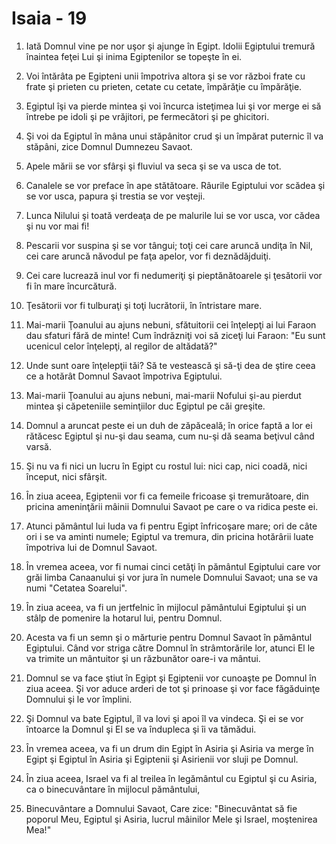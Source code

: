 # Isaia - 19

1. Iată Domnul vine pe nor uşor şi ajunge în Egipt. Idolii Egiptului tremură înaintea feţei Lui şi inima Egiptenilor se topeşte în ei.

2. Voi întărâta pe Egipteni unii împotriva altora şi se vor război frate cu frate şi prieten cu prieten, cetate cu cetate, împărăţie cu împărăţie.

3. Egiptul îşi va pierde mintea şi voi încurca isteţimea lui şi vor merge ei să întrebe pe idoli şi pe vrăjitori, pe fermecători şi pe ghicitori.

4. Şi voi da Egiptul în mâna unui stăpânitor crud şi un împărat puternic îl va stăpâni, zice Domnul Dumnezeu Savaot.

5. Apele mării se vor sfârşi şi fluviul va seca şi se va usca de tot.

6. Canalele se vor preface în ape stătătoare. Râurile Egiptului vor scădea şi se vor usca, papura şi trestia se vor veşteji.

7. Lunca Nilului şi toată verdeaţa de pe malurile lui se vor usca, vor cădea şi nu vor mai fi!

8. Pescarii vor suspina şi se vor tângui; toţi cei care aruncă undiţa în Nil, cei care aruncă năvodul pe faţa apelor, vor fi deznădăjduiţi.

9. Cei care lucrează inul vor fi nedumeriţi şi pieptănătoarele şi ţesătorii vor fi în mare încurcătură.

10. Ţesătorii vor fi tulburaţi şi toţi lucrătorii, în întristare mare.

11. Mai-marii Ţoanului au ajuns nebuni, sfătuitorii cei înţelepţi ai lui Faraon dau sfaturi fără de minte! Cum îndrăzniţi voi să ziceţi lui Faraon: "Eu sunt ucenicul celor înţelepţi, al regilor de altădată?"

12. Unde sunt oare înţelepţii tăi? Să te vestească şi să-ţi dea de ştire ceea ce a hotărât Domnul Savaot împotriva Egiptului.

13. Mai-marii Ţoanului au ajuns nebuni, mai-marii Nofului şi-au pierdut mintea şi căpeteniile seminţiilor duc Egiptul pe căi greşite.

14. Domnul a aruncat peste ei un duh de zăpăceală; în orice faptă a lor ei rătăcesc Egiptul şi nu-şi dau seama, cum nu-şi dă seama beţivul când varsă.

15. Şi nu va fi nici un lucru în Egipt cu rostul lui: nici cap, nici coadă, nici început, nici sfârşit.

16. În ziua aceea, Egiptenii vor fi ca femeile fricoase şi tremurătoare, din pricina ameninţării mâinii Domnului Savaot pe care o va ridica peste ei.

17. Atunci pământul lui Iuda va fi pentru Egipt înfricoşare mare; ori de câte ori i se va aminti numele; Egiptul va tremura, din pricina hotărârii luate împotriva lui de Domnul Savaot.

18. În vremea aceea, vor fi numai cinci cetăţi în pământul Egiptului care vor grăi limba Canaanului şi vor jura în numele Domnului Savaot; una se va numi "Cetatea Soarelui".

19. În ziua aceea, va fi un jertfelnic în mijlocul pământului Egiptului şi un stâlp de pomenire la hotarul lui, pentru Domnul.

20. Acesta va fi un semn şi o mărturie pentru Domnul Savaot în pământul Egiptului. Când vor striga către Domnul în strâmtorările lor, atunci El le va trimite un mântuitor şi un răzbunător oare-i va mântui.

21. Domnul se va face ştiut în Egipt şi Egiptenii vor cunoaşte pe Domnul în ziua aceea. Şi vor aduce arderi de tot şi prinoase şi vor face făgăduinţe Domnului şi le vor împlini.

22. Şi Domnul va bate Egiptul, îl va lovi şi apoi îl va vindeca. Şi ei se vor întoarce la Domnul şi El se va îndupleca şi îi va tămădui.

23. În vremea aceea, va fi un drum din Egipt în Asiria şi Asiria va merge în Egipt şi Egiptul în Asiria şi Egiptenii şi Asirienii vor sluji pe Domnul.

24. În ziua aceea, Israel va fi al treilea în legământul cu Egiptul şi cu Asiria, ca o binecuvântare în mijlocul pământului,

25. Binecuvântare a Domnului Savaot, Care zice: "Binecuvântat să fie poporul Meu, Egiptul şi Asiria, lucrul mâinilor Mele şi Israel, moştenirea Mea!"

